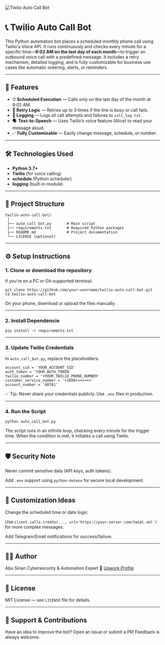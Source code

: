 ![Twilio Auto Call Bot](https://github.com/AbuSinann/twilio-auto-caller-bot/blob/main/banner.png)

# 📞 Twilio Auto Call Bot

This Python automation bot places a scheduled monthly phone call using Twilio's Voice API. It runs continuously and checks every minute for a specific time—**9:02 AM on the last day of each month**—to trigger an outbound voice call with a predefined message. It includes a retry mechanism, detailed logging, and is fully customizable for business use cases like automatic ordering, alerts, or reminders.

---

## 🚀 Features

- ⏰ **Scheduled Execution** — Calls only on the last day of the month at 9:02 AM.
- 🔁 **Retry Logic** — Retries up to 3 times if the line is busy or call fails.
- 🧾 **Logging** — Logs all call attempts and failures to `call_log.txt`.
- 🗣️ **Text-to-Speech** — Uses Twilio’s voice feature (Alice) to read your message aloud.
- ✅ **Fully Customizable** — Easily change message, schedule, or number.

---

## 🛠️ Technologies Used

- **Python 3.7+**
- **Twilio** (for voice calling)
- **schedule** (Python scheduler)
- **logging** (built-in module)

---

## 📂 Project Structure
```
twilio-auto-call-bot/
 |
 ├── auto_call_bot.py       # Main script
 ├── requirements.txt       # Required Python packages
 ├── README.md              # Project documentation
 └── LICENSE (optional)
```
---

## ⚙️ Setup Instructions

### 1. Clone or download the repository

If you’re on a PC or Git-supported terminal:

```
git clone https://github.com/your-username/twilio-auto-call-bot.git
cd twilio-auto-call-bot
```

On your phone, download or upload the files manually.

---

### 2. Install Dependencie

```
pip install -r requirements.txt
```

---

### 3. Update Twilio Credentials

In ```auto_call_bot.py```, replace the placeholders:

```
account_sid = 'YOUR_ACCOUNT_SID'
auth_token = 'YOUR_AUTH_TOKEN'
twilio_number = '+YOUR_TWILIO_PHONE_NUMBER'
customer_service_number = '+1800×××××××'
account_number = '48761'
```

✅ Tip: Never share your credentials publicly. Use ```.env``` files in production.

---

### 4. Run the Script

```
python auto_call_bot.py
```

The script runs in an infinite loop, checking every minute for the trigger time. When the condition is met, it initiates a call using Twilio.

---

## 🛡️ Security Note

Never commit sensitive data (API keys, auth tokens).

Add ```.env``` support using ```python-dotenv``` for secure local development.

---

## 📌 Customization Ideas

Change the scheduled time or date logic.

Use ```client.calls.create(..., url='https://your-server.com/twiml.xml')``` for more complex messages.

Add Telegram/Email notifications for success/failure.

---

## 🧑‍💻 Author

Abu Sinan
Cybersecurity & Automation Expert
🔗 [Upwork Profile](https://www.upwork.com/freelancers/abusinan)

---

## 📄 License

MIT License — see ```LICENSE``` file for details.

---

## 🙌 Support & Contributions

Have an idea to improve the bot? Open an issue or submit a PR! Feedback is always welcome.